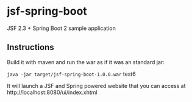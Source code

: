 # jsf-spring-boot
JSF 2.3 + Spring Boot 2 sample application

## Instructions
Build it with maven and run the war as if it was an standard jar:

`java -jar target/jsf-spring-boot-1.0.0.war`
test6

It will launch a JSF and Spring powered website that you can access at http://localhost:8080/ui/index.xhtml

